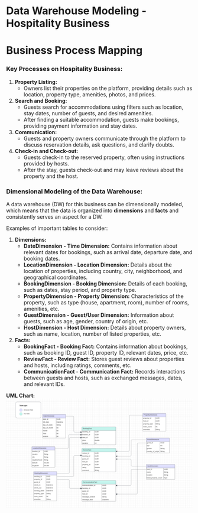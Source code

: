 # **Data Warehouse Modeling - Hospitality Business**

# **Business Process Mapping**

### **Key Processes on Hospitality Business:**

1. **Property Listing:**
    - Owners list their properties on the platform, providing details such as location, property type, amenities, photos, and prices.
2. **Search and Booking:**
    - Guests search for accommodations using filters such as location, stay dates, number of guests, and desired amenities.
    - After finding a suitable accommodation, guests make bookings, providing payment information and stay dates.
3. **Communication:**
    - Guests and property owners communicate through the platform to discuss reservation details, ask questions, and clarify doubts.
4. **Check-in and Check-out:**
    - Guests check-in to the reserved property, often using instructions provided by hosts.
    - After the stay, guests check-out and may leave reviews about the property and the host.

### **Dimensional Modeling of the Data Warehouse:**

A data warehouse (DW) for this business can be dimensionally modeled, which means that the data is organized into **dimensions** and **facts** and consistently serves an aspect for a DW.

Examples of important tables to consider:

1. **Dimensions:**
    - **DateDimension - Time Dimension:** Contains information about relevant dates for bookings, such as arrival date, departure date, and booking dates.
    - **LocationDimension - Location Dimension:** Details about the location of properties, including country, city, neighborhood, and geographical coordinates.
    - **BookingDimension - Booking Dimension:** Details of each booking, such as dates, stay period, and property type.
    - **PropertyDimension - Property Dimension:** Characteristics of the property, such as type (house, apartment, room), number of rooms, amenities, etc.
    - **GuestDimension - Guest/User Dimension:** Information about guests, such as age, gender, country of origin, etc.
    - **HostDimension - Host Dimension:** Details about property owners, such as name, location, number of listed properties, etc.
2. **Facts:**
    - **BookingFact - Booking Fact:** Contains information about bookings, such as booking ID, guest ID, property ID, relevant dates, price, etc.
    - **ReviewFact - Review Fact:** Stores guest reviews about properties and hosts, including ratings, comments, etc.
    - **CommunicationFact - Communication Fact:** Records interactions between guests and hosts, such as exchanged messages, dates, and relevant IDs.

**UML Chart:**
![Model](hospitality_dw_model.png)